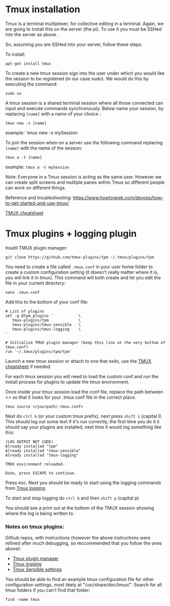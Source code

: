 # Tmux installation

Tmux is a terminal multiplexer, for collective editing in a terminal. Again, we are going to install this on the server (the pi). To use it you must be SSHed into the server as above  [](01-Set%20up%20Pi%20for%20local%20Network%20Access.md.md#Security%20via%20SSH%20Keys).

So, assuming you are SSHed into your server, follow these steps.

To install:

``` shell
apt-get install tmux
```

To create a new tmux session sign into the user under which you would like the session to be registered (in our case sudo). We would do this by executing the command:

``` shell
sudo su
```

A tmux session is a shared terminal session where all those connected can input and execute commands synchronously. Below name your session, by replacing `[name]` with a name of your choice :

``` shell
tmux new -s [name]  
```

example:` tmux new -s mySession

To join the session when on a server use the following command replacing `[name]` with the name of the session:

``` shell
tmux a -t [name] 
```

example: `tmux a -t mySession`

Note: Everyone in a Tmux session is acting as the same user. However we can create split screens and multiple panes within Tmux so different people can work on different things. 

Reference and troubleshooting: https://www.howtogeek.com/devops/how-to-get-started-and-use-tmux/


[TMUX cheatsheet](https://tmuxcheatsheet.com/)


# Tmux plugins + logging plugin

Insatll TMUX plugin manager:

```
git clone https://github.com/tmux-plugins/tpm ~/.tmux/plugins/tpm
```

You need to create a file called `.tmux.conf` in your user home folder to create a custom configuration setting (it doesn't really matter where it is, you will link it in tmux). This command will both create and let you edit the file in your current directory:
``` shell
nano .tmux.conf
```

Add this to the bottom of your conf file:
```  
# List of plugins
set -g @tpm_plugins '           \
   tmux-plugins/tpm             \
   tmux-plugins/tmux-sensible   \
   tmux-plugins/tmux-logging    \
'

# Initialize TMUX plugin manager (keep this line at the very bottom of tmux.conf)
run '~/.tmux/plugins/tpm/tpm'

```

Launch a new tmux session or attach to one that exits, use the [TMUX cheatsheet](https://tmuxcheatsheet.com/) if needed.

For each tmux session you will need to load the custom conf and run the install process for plugins to update the tmux environment.

Once inside your tmux session load the conf file, replace the path between <> so that it looks for your .tmux.conf file in the correct place.

``` shell
tmux source </yourpath/.tmux.conf>
```

Next do `ctrl b` (or your custom tmux prefix), next press `shift i` (capital I). This should log out some text if it's run correctly, the first time you do it it should say your plugins are installed, next time it would log something like this:

```
(LOG OUTPUT NOT CODE)
Already installed "tpm"                                                                       
Already installed "tmux-sensible"                               
Already installed "tmux-logging"

TMUX environment reloaded.      

Done, press ESCAPE to continue. 
```

Press esc. Next you should be ready to start using the logging commands from [Tmux logging](https://github.com/tmux-plugins/tmux-logging).

To start and stop logging do `ctrl b` and then `shift p` (capital p)

You should see a print out at the bottom of the TMUX session showing where the log is being written to. 


### Notes on tmux plugins:

Github repos, with instructions (however the above instructions were refined after much debugging, so reccommended that you follow the ones above):
- [Tmux plugin manager](https://github.com/tmux-plugins/tpm)
- [Tmux logging](https://github.com/tmux-plugins/tmux-logging)
- [Tmux Sensible settings](https://github.com/tmux-plugins/tmux-sensible)

You should be able to find an example tmux configuration file for other configuration settings, most likely at "/usr/share/doc/tmux/". Search for all tmux folders if you can't find that folder:
``` shell
find -name tmux
```



